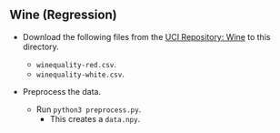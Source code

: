 Wine (Regression)
---
* Download the following files from the [UCI Repository: Wine](https://archive.ics.uci.edu/ml/datasets/Wine+Quality) to this directory.
    * `winequality-red.csv`.
    * `winequality-white.csv`.

* Preprocess the data.
    * Run `python3 preprocess.py`.
    	* This creates a `data.npy`.
